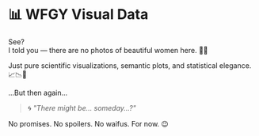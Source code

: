 # 📊 WFGY Visual Data

See?  
I told you — there are no photos of beautiful women here. 🙅‍♀️

Just pure scientific visualizations, semantic plots, and statistical elegance. 📈📉📐

...But then again...

> 🌀 *"There might be... someday...?"*

No promises. No spoilers. No waifus. For now. 😉
